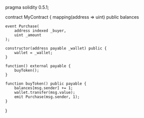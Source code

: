 pragma solidity 0.5.1;

contract MyContract {
    mapping(address => uint) public balances

    event Purchase(
        address indexed _buyer,
        uint _amount
    );

    constructor(address payable _wallet) public {
        wallet = _wallet;
    }

    function() external payable {
        buyToken();
    }

    function buyToken() public payable {
        balances[msg.sender] += 1;
        wallet.transfer(msg.value);
        emit Purchase(msg.sender, 1);
    }
}
